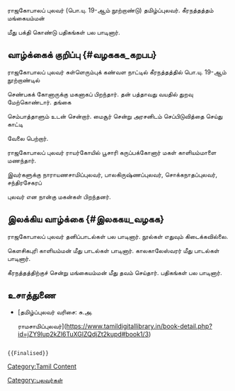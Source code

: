 ராஜகோபாலப் புலவர் (பொ.யு. 19-ஆம் நூற்றாண்டு) தமிழ்ப்புலவர். கீரநத்தத்தம் மங்கையம்மன்
மீது பக்தி கொண்டு பதிகங்கள் பல பாடினார்.

## வாழ்க்கைக் குறிப்பு {#வழககக_கறபப}

ராஜகோபாலப் புலவர் சுள்ளெரும்புக் கண்வள நாட்டில் கீரநத்தத்தில் பொ.யு. 19-ஆம் நூற்றாண்டில்
செண்பகக் கோனாருக்கு மகனாகப் பிறந்தார். தன் பத்தாவது வயதில் துறவு மேற்கொண்டார். தங்கை
செம்பாத்தாளும் உடன் சென்றார். மைசூர் சென்று அரசனிடம் செப்பிடுவித்தை செய்து காட்டி
வேலை பெற்றார்.

ராஜகோபாலப் புலவர் ராயர்கோயில் பூசாரி கருப்பக்கோனார் மகள் காளியம்மாளை மணந்தார்.
இவர்களுக்கு நாராயணசாமிப்புலவர், பாலகிருஷ்ணப்புலவர், சொக்கநாதப்புலவர், சந்திரசேகரப்
புலவர் என நான்கு மகன்கள் பிறந்தனர்.

## இலக்கிய வாழ்க்கை {#இலககய_வழகக}

ராஜகோபாலப் புலவர் தனிப்பாடல்கள் பல பாடினார். நூல்கள் எதுவும் கிடைக்கவில்லை.
கெளசிகபுரி காளியம்மன் மீது பாடல்கள் பாடினார். காலகாலேஸ்வரர் மீது பாடல்கள் பாடினார்.
கீரநத்தத்திற்குச் சென்று மங்கையம்மன் மீது தவம் செய்தார். பதிகங்கள் பல பாடினார்.

## உசாத்துணை

-   [தமிழ்ப்புலவர் வரிசை: சு.அ.
    ராமசாமிப்புலவர்](https://www.tamildigitallibrary.in/book-detail.php?id=jZY9lup2kZl6TuXGlZQdjZt2kupd#book1/3)

```{=mediawiki}
{{Finalised}}
```
[Category:Tamil Content](Category:Tamil_Content "wikilink")
[Category:புலவர்கள்](Category:புலவர்கள் "wikilink")
